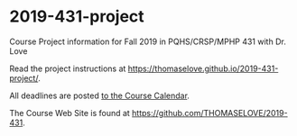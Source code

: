 # 2019-431-project

Course Project information for Fall 2019 in PQHS/CRSP/MPHP 431 with Dr. Love

Read the project instructions at https://thomaselove.github.io/2019-431-project/.

All deadlines are posted [to the Course Calendar](https://github.com/THOMASELOVE/2019-431/blob/master/calendar.md).

The Course Web Site is found at https://github.com/THOMASELOVE/2019-431.
